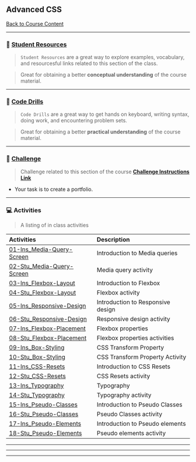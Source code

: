 ## Advanced CSS
[Back to Course Content](../../README.md)

-----
### :book: **[Student Resources](student-resources/README.md#student-resources)**

> `Student Resources` are a great way to explore examples, vocabulary, and resourcesful links related to this section of the class.

> Great for obtaining a better **conceptual understanding** of the course material. 


------
### :dart: **[Code Drills](code-drills/README.md#dart-code-drills)**

> `Code Drills` are a great way to get hands on keyboard, writing syntax, doing work, and encountering problem sets. 

> Great for obtaining a better **practical understanding** of the course material. 

-----
### :pencil: **[Challenge](challenge/README.md#02-advanced-css-portfolio)**

> Challenge related to this section of the course **[Challenge Instructions Link](challenge/README.md#02-advanced-css-portfolio)**
- Your task is to create a portfolio. 

-----
### :computer: Activities

> A listing of in class activities

|  Activities |  Description |
|:--	|:--
| [01-Ins_Media-Query-Screen](activities/01-Ins_Media-Query-Screen) | Introduction to Media queries |
| [02-Stu_Media-Query-Screen](activities/02-Stu_Media-Query-Screen) | Media query activity |
| [03-Ins_Flexbox-Layout](activities/03-Ins_Flexbox-Layout)  	| Introduction to Flexbox |
| [04-Stu_Flexbox-Layout](activities/04-Stu_Flexbox-Layout)  	| Flexbox activity |
| [05-Ins_Responsive-Design](activities/05-Ins_Responsive-Design)  	| Introduction to Responsive design |
| [06-Stu_Responsive-Design](activities/06-Stu_Responsive-Design)  	| Responsive design activity |
| [07-Ins_Flexbox-Placement](activities/07-Ins_Flexbox-Placement) | Flexbox properties |
| [08-Stu_Flexbox-Placement](activities/08-Stu_Flexbox-Placement)  	| Flexbox properties activities |
| [09-Ins_Box-Styling](activities/09-Ins_Box-Styling)  | CSS Transform Property |
| [10-Stu_Box-Styling](activities/10-Stu_Box-Styling)  	| CSS Transform Property Activity |
| [11-Ins_CSS-Resets](activities/11-Ins_CSS-Resets)  	| Introduction to CSS Resets |
| [12-Stu_CSS-Resets](activities/12-Stu_CSS-Resets)  	| CSS Resets activity |
| [13-Ins_Typography](activities/13-Ins_Typography)  	| Typography |
| [14-Stu_Typography](activities/14-Stu_Typography)  	| Typography activity |
| [15-Ins_Pseudo-Classes](activities/15-Ins_Pseudo-Classes)  	| Introduction to Pseudo Classes |
| [16-Stu_Pseudo-Classes](activities/16-Stu_Pseudo-Classes)  	| Pseudo Classes activity |
| [17-Ins_Pseudo-Elements](activities/17-Ins_Pseudo-Elements)  	| Introduction to Pseudo elements |
| [18-Stu_Pseudo-Elements](activities/18-Stu_Pseudo-Elements)  	| Pseudo elements activity |



<hr>
<hr>
<hr>